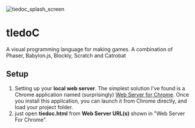 ![tiedoc_splash_screen](https://raw.githubusercontent.com/NavpreetDevpuri/tIedoC/master/logo/tiedoc_logo_landscape_splash_screen.gif)
# tIedoC
A visual programming language for making games. A combination of Phaser, Babylon.js, Blockly, Scratch and Catrobat

## Setup
1) Setting up your <b>local web server</b>. The simplest solution I’ve found is a Chrome application named (surprisingly) [ Web Server for Chrome](https://chrome.google.com/webstore/detail/web-server-for-chrome/ofhbbkphhbklhfoeikjpcbhemlocgigb?hl=en). Once you install this application, you can launch it from Chrome directly, and load your
project folder.
2) just open <b>tiedoc.html</b> from <b>Web Server URL(s)</b> shown in "Web Server For Chrome".
